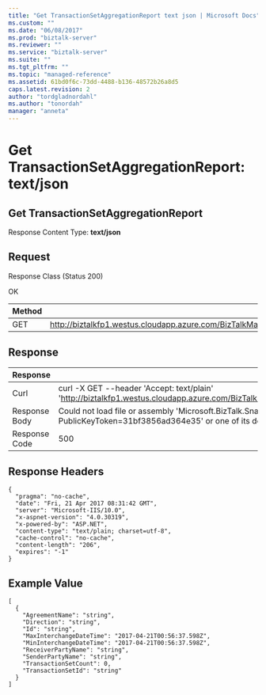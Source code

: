 ```yaml
---
title: "Get TransactionSetAggregationReport text json | Microsoft Docs"
ms.custom: ""
ms.date: "06/08/2017"
ms.prod: "biztalk-server"
ms.reviewer: ""
ms.service: "biztalk-server"
ms.suite: ""
ms.tgt_pltfrm: ""
ms.topic: "managed-reference"
ms.assetid: 61bd0f6c-73dd-4488-b136-48572b26a8d5
caps.latest.revision: 2
author: "tordgladnordahl"
ms.author: "tonordah"
manager: "anneta"
---
```

# Get TransactionSetAggregationReport: text/json
## Get TransactionSetAggregationReport

  Response Content Type: **text/json**

Request
---
Response Class (Status 200)

OK

Method  | Request URL
------------- | -------------
GET  | http://biztalkfp1.westus.cloudapp.azure.com/BizTalkManagementService/OperationalData/TransactionSetAggregationReports

Response
---

| Response | Content          |
| ------------- | ----------- |
| Curl | curl -X GET --header 'Accept: text/plain' 'http://biztalkfp1.westus.cloudapp.azure.com/BizTalkManagementService/OperationalData/TransactionSetAggregationReports'|
| Response Body | Could not load file or assembly 'Microsoft.BizTalk.SnapIn.Framework, Version=3.0.1.0, Culture=neutral, PublicKeyToken=31bf3856ad364e35' or one of its dependencies. The system cannot find the file specified.|
| Response Code | 500|

Response Headers
---

```
{
  "pragma": "no-cache",
  "date": "Fri, 21 Apr 2017 08:31:42 GMT",
  "server": "Microsoft-IIS/10.0",
  "x-aspnet-version": "4.0.30319",
  "x-powered-by": "ASP.NET",
  "content-type": "text/plain; charset=utf-8",
  "cache-control": "no-cache",
  "content-length": "206",
  "expires": "-1"
}
```

Example Value
---

```
[
  {
    "AgreementName": "string",
    "Direction": "string",
    "Id": "string",
    "MaxInterchangeDateTime": "2017-04-21T00:56:37.598Z",
    "MinInterchangeDateTime": "2017-04-21T00:56:37.598Z",
    "ReceiverPartyName": "string",
    "SenderPartyName": "string",
    "TransactionSetCount": 0,
    "TransactionSetId": "string"
  }
]
```
